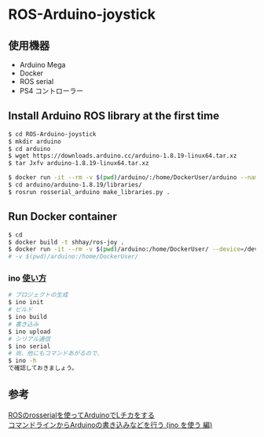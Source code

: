 # ROS-Arduino-joystick

## 使用機器
- Arduino Mega
- Docker
- ROS serial
- PS4 コントローラー  

## Install Arduino ROS library at the first time
```bash
$ cd ROS-Arduino-joystick
$ mkdir arduino
$ cd arduino
$ wget https://downloads.arduino.cc/arduino-1.8.19-linux64.tar.xz
$ tar Jxfv arduino-1.8.19-linux64.tar.xz 

$ docker run -it --rm -v $(pwd)/arduino/:/home/DockerUser/arduino --name ros-joy shhay/ros-joy
$ cd arduino/arduino-1.8.19/libraries/
$ rosrun rosserial_arduino make_libraries.py .
```

## Run Docker container
```bash
$ cd
$ docker build -t shhay/ros-joy .
$ docker run -it --rm -v $(pwd)/arduino:/home/DockerUser/ --device=/dev/ttyACM0:/dev/ttyACM0 --name ros-joy shhay/ros-joy
# -v $(pwd)/arduino:/home/DockerUser/
```

### ino [使い方](https://qiita.com/RyodoTanaka/items/9480fbe4999dbf8cc25e)
```bash
# プロジェクトの生成
$ ino init
# ビルド
$ ino build
# 書き込み
$ ino upload
# シリアル通信
$ ino serial
# 尚、他にもコマンドあがるので、
$ ino -h
で確認しておきましょう。
```


## 参考
[ROSのrosserialを使ってArduinoでLチカをする](https://qiita.com/nnn112358/items/059487952eb3f9a5489b)  
[コマンドラインからArduinoの書き込みなどを行う (ino を使う 編)](https://qiita.com/RyodoTanaka/items/9480fbe4999dbf8cc25e)  